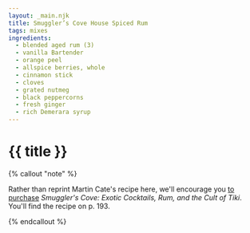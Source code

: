 ```yaml
---
layout: _main.njk
title: Smuggler’s Cove House Spiced Rum
tags: mixes
ingredients:
  - blended aged rum (3)
  - vanilla Bartender
  - orange peel
  - allspice berries, whole
  - cinnamon stick
  - cloves
  - grated nutmeg
  - black peppercorns
  - fresh ginger
  - rich Demerara syrup
---
```


<!-- markdownlint-disable MD025 -->
# {{ title }}
<!-- markdownlint-disable MD025 -->

<!-- markdownlint-disable MD012 -->
{% callout "note" %}
<!-- markdownlint-enable MD012 -->

  Rather than reprint Martin Cate's recipe here, we'll encourage you <a href="https://www.smugglerscovesf.com/store/smugglers-cove-exotic-cocktails-rum-and-the-cult-of-tiki-signed" target="_blank" rel="external noopener">to purchase</a> <cite>Smuggler's Cove&colon; Exotic Cocktails, Rum, and the Cult of Tiki</cite>. You'll find the recipe on p. 193.

{% endcallout %}
